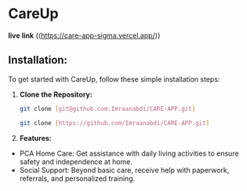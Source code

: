 # CareUp
 **live link** {(https://care-app-sigma.vercel.app/)}
## Installation:

To get started with CareUp, follow these simple installation steps:

1. **Clone the Repository:**
   ```bash
   git clone [git@github.com:Imraanabdi/CARE-APP.git] 

   git clone [https://github.com/Imraanabdi/CARE-APP.git]

1.  **Features:**
- PCA Home Care: Get assistance with daily living activities to ensure safety and independence at home.
- Social Support: Beyond basic care, receive help with paperwork, referrals, and personalized training.
